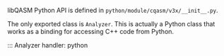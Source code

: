 libQASM Python API is defined in `python/module/cqasm/v3x/__init__.py`.

The only exported class is `Analyzer`.
This is actually a Python class that works as a binding for accessing C++ code from Python.

::: Analyzer
    handler: python
